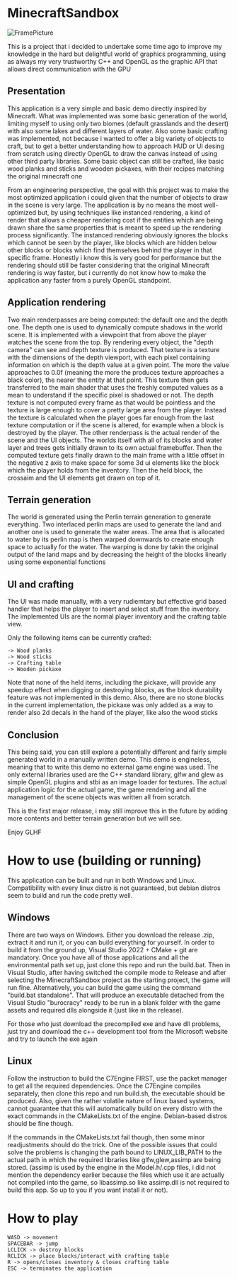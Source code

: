 # MinecraftSandbox

![FramePicture](https://github.com/Carloschi7/MinecraftSandbox/assets/92332381/684dfa01-ec32-46f2-a490-10152f57fee5)


This is a project that i decided to undertake some time ago to improve my knowledge in the hard but delightful world
of graphics programming, using as always my very trustworthy C++ and OpenGL as the graphic API that allows direct
communication with the GPU

## Presentation

This application is a very simple and basic demo directly inspired by Minecraft. What was implemented was some basic generation of the
world, limiting myself to using only two biomes (default grasslands and the desert) with also some lakes and different layers of water.
Also some basic crafting was implemented, not because i wanted to offer a big variety of objects to craft, but to get a better understanding
how to approach HUD or UI desing from scratch using directly OpenGL to draw the canvas instead of using other third party libraries.
Some basic object can still be crafted, like basic wood planks and sticks and wooden pickaxes, with their recipes matching the original minecraft one

From an engineering perspective, the goal with this project was to make the most optimized application i could given that the number of objects to draw in the scene
is very large. The application is by no means the most well-optimized but, by using techniques like instanced rendering, a kind of render that allows a cheaper
rendering cost if the entities which are being drawn share the same properties that is meant to speed up the
rendering process significantly. The instanced rendering obviously ignores the blocks which cannot be seen by the player, like blocks which are hidden below 
other blocks or blocks which find themselves behind the player in that specific frame. Honestly i know this is very good for performance but the rendering
should still be faster considering that the original Minecraft rendering is way faster, but i currently do not know how to make the application any faster
from a purely OpenGL standpoint.

## Application rendering

Two main renderpasses are being computed: the default one and the depth one. The depth one is used to dynamically compute shadows in the world scene.
It is implemented with a viewpoint that from above the player watches the scene from the top. By rendering every object, the "depth camera" can see 
and depth texture is produced. That texture is a texture with the dimensions of the depth viewport, with each pixel containing information on which is
the depth value at a given point. The more the value approaches to 0.0f (meaning the more the produces texture approaches a black color), the nearer the
entity at that point. This texture then gets transferred to the main shader that uses the freshly computed values as a mean to understand if the specific
pixel is shadowed or not. The depth texture is not computed every frame as that would be pointless and the texture is large enough to cover a pretty large area
from the player. Instead the texture is calculated when the player goes far enough from the last texture computation or if the scene is altered, 
for example when a block is destroyed by the player.
The other renderpass is the actual render of the scene and the UI objects. The worlds itself with all of its blocks and water layer and trees gets initially
drawn to its own actual framebuffer. Then the computed texture gets finally drawn to the main frame with a little offset in the negative z axis to make space for 
some 3d ui elements like the block which the player holds from the inventory. Then the held block, the crossaim and the UI elements get drawn on top of it.

## Terrain generation

The world is generated using the Perlin terrain generation to generate everything. Two interlaced perlin maps are used to generate the land and another one
is used to generate the water areas. The area that is allocated to water by its perlin map is then warped downwards to create enough space to actually for the
water. The warping is done by takin the original output of the land maps and by decreasing the height of the blocks linearly using some exponential functions

## UI and crafting

The UI was made manually, with a very rudiemtary but effective grid based handler that helps the player to insert and select stuff from the inventory.
The implemented UIs are the normal player inventory and the crafting table view.

Only the following items can be currently crafted:

~~~
-> Wood planks
-> Wood sticks
-> Crafting table
-> Wooden pickaxe
~~~

Note that none of the held items, including the pickaxe, will provide any speedup effect when digging or destroying blocks, as the block durability feature
was not implemented in this demo. Also, there are no stone blocks in the current implementation, the pickaxe was only added as a way to render also 2d decals
in the hand of the player, like also the wood sticks

## Conclusion

This being said, you can still explore a potentially different and fairly simple generated world in a manually written demo.
This demo is engineless, meaning that to write this demo no external game engine was used. The only external libraries used are
the C++ standard library, glfw and glew as simple OpenGL plugins and stbi as an image loader for textures.
The actual application logic for the actual game, the game rendering and all the management of the scene objects was written
all from scratch.

This is the first major release, i may still improve this in the future by adding more contents and better terrain generation but we will see.

Enjoy
GLHF

# How to use (building or running)

This application can be built and run in both Windows and Linux. Compatibility with every linux distro is not guaranteed,
but debian distros seem to build and run the code pretty well.

## Windows
There are two ways on Windows. Either you download the release .zip, extract it and run it, or you can build everything for yourself. In order to build it from the ground up, Visual Studio 2022 + CMake + git are mandatory. Once you have all of those applications and all the environmental path set up, just clone this repo and run the build.bat. Then in Visual Studio, after having switched the compile mode to Release and after selecting the MinecraftSandbox
project as the starting project, the game will run fine. Alternatively, you can build the game using the command "build.bat standalone". That will produce an executable detached from the Visual Studio "burocracy" ready
to be run in a blank folder with the game assets and required dlls alongside it (just like in the release).

For those who just download the precompiled exe and have dll problems, just try and download the c++ development tool from the Microsoft website and try to launch the exe again

## Linux
Follow the instruction to build the C7Engine FIRST, use the packet manager to get all the required dependencies. Once the C7Engine compiles separately, then clone this repo and run build.sh, the executable should be produced.
Also, given the rather volatile nature of linux based systems, cannot guarantee that this will automatically build on every distro with the exact commands in the CMakeLists.txt of the engine. Debian-based distros should be fine
though.

If the commands in the CMakeLists.txt fail though, then some minor readjustments should do the trick. One of the possible issues that could solve the problems is changing the path bound to LINUX_LIB_PATH
to the actual path in which the required libraries like glfw,glew,assimp are being stored.
(assimp is used by the engine in the Model.h/.cpp files, i did not mention the dependency earlier because the files which use it are actually not compiled into the game, so libassimp.so like assimp.dll is not required to build this app. So up to you if you want install it or not).


# How to play
~~~
WASD -> movement
SPACEBAR -> jump
LCLICK -> destroy blocks
RCLICK -> place blocks/interact with crafting table
R -> opens/closes inventory & closes crafting table
ESC -> terminates the application
~~~


